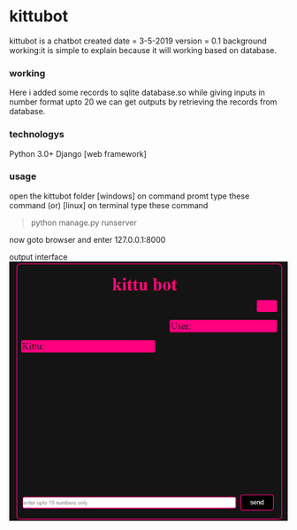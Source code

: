 # kittubot

kittubot is a chatbot
created date = 3-5-2019
version = 0.1 
background working:it is simple to explain because it will working based on database.

### working
Here i added some records to sqlite database.so while giving inputs in number format upto 20 we can get outputs by retrieving the records from database.

### technologys
Python 3.0+
Django [web framework]

### usage
open the kittubot folder 
[windows] on command promt type these command (or) [linux] on terminal type these command 
>python manage.py runserver

now goto browser and enter 127.0.0.1:8000

output interface
![GitHub Logo](https://github.com/kvvsatyaravi/kittubot/blob/master/Capture.PNG)

